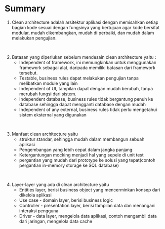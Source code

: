 # Summary

1. Clean architecture adalah arsitektur aplikasi dengan memisahkan setiap bagian kode sesuai dengan fungsinya yang bertujuan agar kode bersifat modular, mudah dikembangkan, mudah di perbaiki, dan mudah dalam melakukan pengujian.

<br>

2. Batasan yang diperlukan sebelum mendesain clean architecture yaitu :
   * Independent of framework, ini memungkinkan untuk menggunakan framework sebagai alat, daripada memiliki batasan dari framework tersebut.
   * Testable, business rules dapat melakukan pengujian tanpa melibatkan module yang lain
   * Independent of UI, tampilan dapat dengan mudah berubah, tanpa merubah fungsi dari sistem.
   * Independent database, business rules tidak bergantung penuh ke database sehingga dapat mengganti database dengan mudah
   * Independent of any external, business rules tidak perlu mengetahui sistem eksternal yang digunakan

<br>

3. Manfaat clean architecture yaitu
   * struktur standar, sehingga mudah dalam membangun sebuah aplikasi
   * Pengembangan yang lebih cepat dalam jangka panjang
   * Ketergantungan mocking menjadi hal yang sepele di unit test
   * pergantian yang mudah dari prototype ke solusi yang tepat(contoh pergantian in-memory storage ke SQL database)  

<br>

4. Layer-layer yang ada di clean architecture yaitu
   * Entities layer, berisi business object yang mencerminkan konsep dari dikelola aplikasi
   * Use case - domain layer, berisi business logic
   * Controller - presentation layer, berisi tampilan data dan menangani interaksi pengguna
   * Driver - data layer, mengelola data aplikasi, contoh mengambil data dari jaringan, mengelola data cache